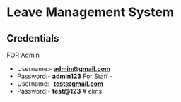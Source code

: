 # Leave Management System

## Credentials
FOR Admin
- Username:- **admin@gmail.com**
- Password:- **admin123**
For Staff - 
- Username:- **test@gmail.com**
- Password:- **test@123**  # elms

